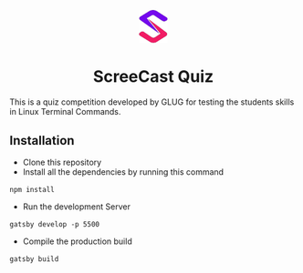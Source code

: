 <p align="center">
  <a href="https://www.gatsbyjs.org">
    <img alt="Gatsby" src="src/images/screencast.png" width="50" />
  </a>
</p>
<h1 align="center">
  ScreeCast Quiz
</h1>

This is a quiz competition developed by GLUG for testing the students skills in Linux Terminal Commands.

## Installation
- Clone this repository
- Install all the dependencies by running this command
```
npm install
```
- Run the development Server
```
gatsby develop -p 5500
```
- Compile the production build
```
gatsby build
```

